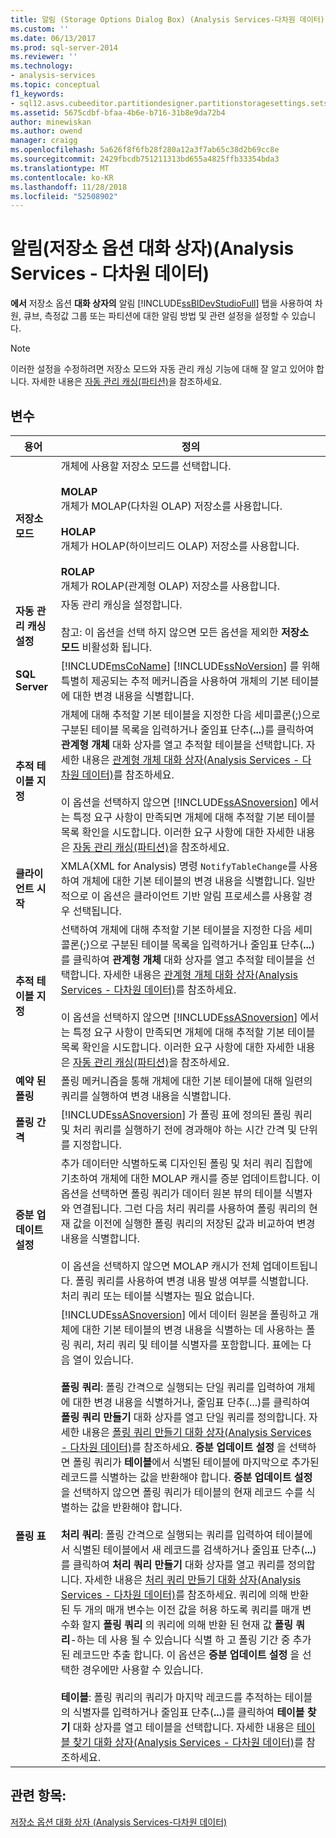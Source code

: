 ```yaml
---
title: 알림 (Storage Options Dialog Box) (Analysis Services-다차원 데이터) | Microsoft Docs
ms.custom: ''
ms.date: 06/13/2017
ms.prod: sql-server-2014
ms.reviewer: ''
ms.technology:
- analysis-services
ms.topic: conceptual
f1_keywords:
- sql12.asvs.cubeeditor.partitiondesigner.partitionstoragesettings.setstorageoptions.notifications.f1
ms.assetid: 5675cdbf-bfaa-4b6e-b716-31b8e9da72b4
author: minewiskan
ms.author: owend
manager: craigg
ms.openlocfilehash: 5a626f8f6fb28f280a12a3f7ab65c38d2b69cc8e
ms.sourcegitcommit: 2429fbcdb751211313bd655a4825ffb33354bda3
ms.translationtype: MT
ms.contentlocale: ko-KR
ms.lasthandoff: 11/28/2018
ms.locfileid: "52508902"
---
```

# <a name="notifications-storage-options-dialog-box-analysis-services---multidimensional-data"></a>알림(저장소 옵션 대화 상자)(Analysis Services - 다차원 데이터)
  **에서** 저장소 옵션 **대화 상자의** 알림 [!INCLUDE[ssBIDevStudioFull](../includes/ssbidevstudiofull-md.md)] 탭을 사용하여 차원, 큐브, 측정값 그룹 또는 파티션에 대한 알림 방법 및 관련 설정을 설정할 수 있습니다.  
  
> [!NOTE]  
>  이러한 설정을 수정하려면 저장소 모드와 자동 관리 캐싱 기능에 대해 잘 알고 있어야 합니다. 자세한 내용은 [자동 관리 캐싱&#40;파티션&#41;](multidimensional-models-olap-logical-cube-objects/partitions-proactive-caching.md)을 참조하세요.  
  
## <a name="options"></a>변수  
  
|용어|정의|  
|----------|----------------|  
|**저장소 모드**|개체에 사용할 저장소 모드를 선택합니다.<br /><br /> **MOLAP**<br /> 개체가 MOLAP(다차원 OLAP) 저장소를 사용합니다.<br /><br /> **HOLAP**<br /> 개체가 HOLAP(하이브리드 OLAP) 저장소를 사용합니다.<br /><br /> **ROLAP**<br /> 개체가 ROLAP(관계형 OLAP) 저장소를 사용합니다.|  
|**자동 관리 캐싱 설정**|자동 관리 캐싱을 설정합니다.<br /><br /> 참고: 이 옵션을 선택 하지 않으면 모든 옵션을 제외한 **저장소 모드** 비활성화 됩니다.|  
|**SQL Server**| [!INCLUDE[msCoName](../includes/msconame-md.md)] [!INCLUDE[ssNoVersion](../includes/ssnoversion-md.md)] 를 위해 특별히 제공되는 추적 메커니즘을 사용하여 개체의 기본 테이블에 대한 변경 내용을 식별합니다.|  
|**추적 테이블 지정**|개체에 대해 추적할 기본 테이블을 지정한 다음 세미콜론(;)으로 구분된 테이블 목록을 입력하거나 줄임표 단추(**...**)를 클릭하여 **관계형 개체** 대화 상자를 열고 추적할 테이블을 선택합니다. 자세한 내용은 [관계형 개체 대화 상자&#40;Analysis Services - 다차원 데이터&#41;](relational-objects-dialog-box-analysis-services-multidimensional-data.md)를 참조하세요.<br /><br /> 이 옵션을 선택하지 않으면 [!INCLUDE[ssASnoversion](../includes/ssasnoversion-md.md)] 에서는 특정 요구 사항이 만족되면 개체에 대해 추적할 기본 테이블 목록 확인을 시도합니다. 이러한 요구 사항에 대한 자세한 내용은 [자동 관리 캐싱&#40;파티션&#41;](multidimensional-models-olap-logical-cube-objects/partitions-proactive-caching.md)을 참조하세요.|  
|**클라이언트 시작**|XMLA(XML for Analysis) 명령 `NotifyTableChange`를 사용하여 개체에 대한 기본 테이블의 변경 내용을 식별합니다. 일반적으로 이 옵션은 클라이언트 기반 알림 프로세스를 사용할 경우 선택됩니다.|  
|**추적 테이블 지정**|선택하여 개체에 대해 추적할 기본 테이블을 지정한 다음 세미콜론(;)으로 구분된 테이블 목록을 입력하거나 줄임표 단추(**...**)를 클릭하여 **관계형 개체** 대화 상자를 열고 추적할 테이블을 선택합니다. 자세한 내용은 [관계형 개체 대화 상자&#40;Analysis Services - 다차원 데이터&#41;](relational-objects-dialog-box-analysis-services-multidimensional-data.md)를 참조하세요.<br /><br /> 이 옵션을 선택하지 않으면 [!INCLUDE[ssASnoversion](../includes/ssasnoversion-md.md)] 에서는 특정 요구 사항이 만족되면 개체에 대해 추적할 기본 테이블 목록 확인을 시도합니다. 이러한 요구 사항에 대한 자세한 내용은 [자동 관리 캐싱&#40;파티션&#41;](multidimensional-models-olap-logical-cube-objects/partitions-proactive-caching.md)을 참조하세요.|  
|**예약 된 폴링**|폴링 메커니즘을 통해 개체에 대한 기본 테이블에 대해 일련의 쿼리를 실행하여 변경 내용을 식별합니다.|  
|**폴링 간격**|[!INCLUDE[ssASnoversion](../includes/ssasnoversion-md.md)] 가 폴링 표에 정의된 폴링 쿼리 및 처리 쿼리를 실행하기 전에 경과해야 하는 시간 간격 및 단위를 지정합니다.|  
|**증분 업데이트 설정**|추가 데이터만 식별하도록 디자인된 폴링 및 처리 쿼리 집합에 기초하여 개체에 대한 MOLAP 캐시를 증분 업데이트합니다. 이 옵션을 선택하면 폴링 쿼리가 데이터 원본 뷰의 테이블 식별자와 연결됩니다. 그런 다음 처리 쿼리를 사용하여 폴링 쿼리의 현재 값을 이전에 실행한 폴링 쿼리의 저장된 값과 비교하여 변경 내용을 식별합니다.<br /><br /> 이 옵션을 선택하지 않으면 MOLAP 캐시가 전체 업데이트됩니다. 폴링 쿼리를 사용하여 변경 내용 발생 여부를 식별합니다. 처리 쿼리 또는 테이블 식별자는 필요 없습니다.|  
|**폴링 표**|[!INCLUDE[ssASnoversion](../includes/ssasnoversion-md.md)] 에서 데이터 원본을 폴링하고 개체에 대한 기본 테이블의 변경 내용을 식별하는 데 사용하는 폴링 쿼리, 처리 쿼리 및 테이블 식별자를 포함합니다. 표에는 다음 열이 있습니다.<br /><br /> **폴링 쿼리**: 폴링 간격으로 실행되는 단일 쿼리를 입력하여 개체에 대한 변경 내용을 식별하거나, 줄임표 단추(...)를 클릭하여 **폴링 쿼리 만들기** 대화 상자를 열고 단일 쿼리를 정의합니다. 자세한 내용은 [폴링 쿼리 만들기 대화 상자&#40;Analysis Services - 다차원 데이터&#41;](create-polling-query-dialog-box-analysis-services-multidimensional-data.md)를 참조하세요. **증분 업데이트 설정** 을 선택하면 폴링 쿼리가 **테이블**에서 식별된 테이블에 마지막으로 추가된 레코드를 식별하는 값을 반환해야 합니다. **증분 업데이트 설정** 을 선택하지 않으면 폴링 쿼리가 테이블의 현재 레코드 수를 식별하는 값을 반환해야 합니다.<br /><br /> **처리 쿼리**: 폴링 간격으로 실행되는 쿼리를 입력하여 테이블에서 식별된 테이블에서 새 레코드를 검색하거나 줄임표 단추(**...**)를 클릭하여 **처리 쿼리 만들기** 대화 상자를 열고 쿼리를 정의합니다. 자세한 내용은 [처리 쿼리 만들기 대화 상자&#40;Analysis Services - 다차원 데이터&#41;](create-processing-query-dialog-box-analysis-services-multidimensional-data.md)를 참조하세요. 쿼리에 의해 반환 된 두 개의 매개 변수는 이전 값을 허용 하도록 쿼리를 매개 변수화 할지 **폴링 쿼리** 의 쿼리에 의해 반환 된 현재 값 **폴링 쿼리**-하는 데 사용 될 수 있습니다 식별 하 고 폴링 기간 중 추가 된 레코드만 추출 합니다. 이 옵션은 **증분 업데이트 설정** 을 선택한 경우에만 사용할 수 있습니다.<br /><br /> **테이블**: 폴링 쿼리의 쿼리가 마지막 레코드를 추적하는 테이블의 식별자를 입력하거나 줄임표 단추(**...**)를 클릭하여 **테이블 찾기** 대화 상자를 열고 테이블을 선택합니다. 자세한 내용은 [테이블 찾기 대화 상자&#40;Analysis Services - 다차원 데이터&#41;](find-table-dialog-box-analysis-services-multidimensional-data.md)를 참조하세요.|  
  
## <a name="see-also"></a>관련 항목:  
 [저장소 옵션 대화 상자 &#40;Analysis Services-다차원 데이터&#41;](storage-options-dialog-box-analysis-services-multidimensional-data.md)  
  
  

